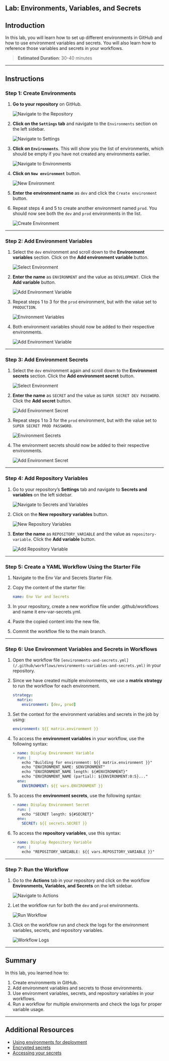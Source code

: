 ## Lab: Environments, Variables, and Secrets

## Introduction

In this lab, you will learn how to set up different environments in GitHub and how to use environment variables and secrets. You will also learn how to reference those variables and secrets in your workflows.

> **Estimated Duration**: 30-40 minutes

---

## Instructions

### Step 1: Create Environments

1. **Go to your repository** on GitHub.

   ![Navigate to the Repository](./images/1.png)

2. **Click on the `Settings` tab** and navigate to the `Environments` section on the left sidebar.

   ![Navigate to Settings](./images/2.png)

3. **Click on `Environments`**. This will show you the list of environments, which should be empty if you have not created any environments earlier.

   ![Navigate to Environments](./images/3.png)

4. **Click on `New environment`** button.

   ![New Environment](./images/4.png)

5. **Enter the environment name** as `dev` and click the `Create environment` button.

6. Repeat steps 4 and 5 to create another environment named `prod`. You should now see both the `dev` and `prod` environments in the list.

   ![Create Environment](./images/5.png)

---

### Step 2: Add Environment Variables

1. Select the `dev` environment and scroll down to the **Environment variables** section. Click on the **Add environment variable** button.

   ![Select Environment](./images/6.png)

2. **Enter the name** as `ENVIRONMENT` and the value as `DEVELOPMENT`. Click the **Add variable** button.

   ![Add Environment Variable](./images/7.png)

3. Repeat steps 1 to 3 for the `prod` environment, but with the value set to `PRODUCTION`.

   ![Environment Variables](./images/8.png)

4. Both environment variables should now be added to their respective environments.

   ![Add Environment Variable](./images/9.png)

---

### Step 3: Add Environment Secrets

1. Select the `dev` environment again and scroll down to the **Environment secrets** section. Click the **Add environment secret** button.

   ![Select Environment](./images/10.png)

2. **Enter the name** as `SECRET` and the value as `SUPER SECRET DEV PASSWORD`. Click the **Add secret** button.

   ![Add Environment Secret](./images/11.png)

3. Repeat steps 1 to 3 for the `prod` environment, but with the value set to `SUPER SECRET PROD PASSWORD`.

   ![Environment Secrets](./images/12.png)

4. The environment secrets should now be added to their respective environments.

   ![Add Environment Secret](./images/13.png)

---

### Step 4: Add Repository Variables

1. Go to your repository’s **Settings** tab and navigate to **Secrets and variables** on the left sidebar.

   ![Navigate to Secrets and Variables](./images/14.png)

2. Click on the **New repository variables** button.

   ![New Repository Variables](./images/15.png)

3. **Enter the name** as `REPOSITORY_VARIABLE` and the value as `repository-variable`. Click the **Add variable** button.

   ![Add Repository Variable](./images/16.png)

---

### Step 5: Create a YAML Workflow Using the Starter File

1. Navigate to the Env Var and Secrets Starter File.

2. Copy the content of the starter file:

   ```yaml
   name: Env Var and Secrets
   ```

3. In your repository, create a new workflow file under .github/workflows and name it env-var-secrets.yml.

4. Paste the copied content into the new file.

5. Commit the workflow file to the main branch.

---

### Step 6: Use Environment Variables and Secrets in Workflows

1. Open the workflow file `[environments-and-secrets.yml](/.github/workflows/environments-variables-and-secrets.yml)` in your repository.

2. Since we have created multiple environments, we use a **matrix strategy** to run the workflow for each environment.

   ```yaml
   strategy:
     matrix:
       environment: [dev, prod]
   ```

3. Set the context for the environment variables and secrets in the job by using:

   ```yaml
   environment: ${{ matrix.environment }}
   ```

4. To access the **environment variables** in your workflow, use the following syntax:

   ```yaml
   - name: Display Environment Variable
     run: |
       echo "Building for environment: ${{ matrix.environment }}"
       echo "ENVIRONMENT_NAME: $ENVIRONMENT"
       echo "ENVIRONMENT_NAME length: ${#ENVIRONMENT}"
       echo "ENVIRONMENT_NAME (partial): ${ENVIRONMENT:0:5}..."
     env:
       ENVIRONMENT: ${{ vars.ENVIRONMENT }}
   ```

5. To access the **environment secrets**, use the following syntax:

   ```yaml
   - name: Display Environment Secret
     run: |
       echo "SECRET length: ${#SECRET}"
     env:
       SECRET: ${{ secrets.SECRET }}
   ```

6. To access the **repository variables**, use this syntax:

   ```yaml
   - name: Display Repository Variable
     run: |
       echo "REPOSITORY_VARIABLE: ${{ vars.REPOSITORY_VARIABLE }}"
   ```

---

### Step 7: Run the Workflow

1. Go to the **Actions** tab in your repository and click on the workflow **Environments, Variables, and Secrets** on the left sidebar.

   ![Navigate to Actions](./images/17.png)

2. Let the workflow run for both the `dev` and `prod` environments.

   ![Run Workflow](./images/18.png)

3. Click on the workflow run and check the logs for the environment variables, secrets, and repository variables.

   ![Workflow Logs](./images/19.png)

---

## Summary

In this lab, you learned how to:

1. Create environments in GitHub.
2. Add environment variables and secrets to those environments.
3. Use environment variables, secrets, and repository variables in your workflows.
4. Run a workflow for multiple environments and check the logs for proper variable usage.

---

## Additional Resources

- [Using environments for deployment](https://docs.github.com/en/actions/deployment/targeting-different-environments/using-environments-for-deployment)
- [Encrypted secrets](https://docs.github.com/en/actions/security-guides/encrypted-secrets)
- [Accessing your secrets](https://docs.github.com/en/actions/security-guides/encrypted-secrets#accessing-your-secrets)
